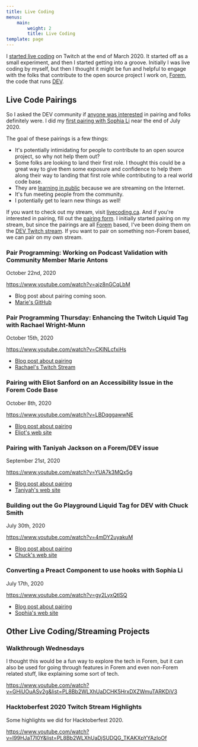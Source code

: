 ```yaml
---
title: Live Coding
menus:
    main:
        weight: 2
        title: Live Coding
template: page
---
```


I [started live coding](/posts/i-ve-started-to-live-code-on-twitch-for-dev-13cn/) on Twitch at the end of March 2020. It started off as a small experiment, and then I started getting into a groove. Initially I was live coding by myself, but then I thought it might be fun and helpful to engage with the folks that contribute to the open source project I work on, [Forem](https://forem.com), the code that runs [DEV](https://dev.to).

<h2 id="pair">Live Code Pairings</h2>

So I asked the DEV community if [anyone was interested](/let-s-pair-during-a-live-coding-session-8he/) in pairing and folks definitely were. I did my [first pairing with Sophia Li](/posts/live-coding-pairing-converting-a-preact-component-to-use-hooks-75e/) near the end of July 2020.

The goal of these pairings is a few things:

-   It's potentially intimidating for people to contribute to an open source project, so why not help them out?
-   Some folks are looking to land their first role. I thought this could be a great way to give them some exposure and confidence to help them along their way to landing that first role while contributing to a real world code base.
-   They are [learning in public](https://www.swyx.io/writing/learn-in-public/) because we are streaming on the Internet.
-   It's fun meeting people from the community.
-   I potentially get to learn new things as well!

If you want to check out my stream, visit [livecoding.ca](https://livecoding.ca). And if you're interested in pairing, fill out the [pairing form](https://iamdeveloper.com/pair). I initially started pairing on my stream, but since the pairings are all [Forem](https://github.com/forem/forem/) based, I've been doing them on the [DEV Twitch stream](https://www.twitch.tv/thepracticaldev). If you want to pair on something non-Forem based, we can pair on my own stream.

### Pair Programming: Working on Podcast Validation with Community Member Marie Antons

<time datetime="2020-10-22">October 22nd, 2020</time>

https://www.youtube.com/watch?v=ajz8nGCqLbM

-   Blog post about pairing coming soon.
-   [Marie's GitHub](https://github.com/mrsantons)

### Pair Programming Thursday: Enhancing the Twitch Liquid Tag with Rachael Wright-Munn

<time datetime="2020-10-15">October 15th, 2020</time>

https://www.youtube.com/watch?v=CKlNLcfxiHs

-   [Blog post about pairing](/posts/pairing-with-community-member-rachael-wright-munn-5bol)
-   [Rachael's Twitch Stream](https://www.twitch.tv/ChaelCodes)

### Pairing with Eliot Sanford on an Accessibility Issue in the Forem Code Base

<time datetime="2020-10-08">October 8th, 2020</time>

https://www.youtube.com/watch?v=LBDqggawwNE

-   [Blog post about pairing](/posts/pairing-with-community-member-eliot-sanford-f7a)
-   [Eliot's web site](https://techieeliot.com/)

### Pairing with Taniyah Jackson on a Forem/DEV issue

<time datetime="2020-09-21">September 21st, 2020</time>

https://www.youtube.com/watch?v=YUA7k3MQx5g

-   [Blog post about pairing](/posts/pairing-with-taniyah-jackson-on-a-forem-dev-issue-28fh)
-   [Taniyah's web site](https://taniyah-l-jackson.github.io/)

### Building out the Go Playground Liquid Tag for DEV with Chuck Smith

<time datetime="2020-07-30">July 30th, 2020</time>

https://www.youtube.com/watch?v=4mDY2uyakuM

-   [Blog post about pairing](/posts/building-out-the-go-playground-liquid-tag-for-dev-with-chuck-smith-32he)
-   [Chuck's web site](https://www.eclecticsaddlebag.com/)

### Converting a Preact Component to use hooks with Sophia Li

<time datetime="2020-07-17">July 17th, 2020</time>

https://www.youtube.com/watch?v=gy2LyxQtlSQ

-   [Blog post about pairing](/posts/live-coding-pairing-converting-a-preact-component-to-use-hooks-75e)
-   [Sophia's web site](https://sophiali.dev/)

<h2 id="stream-projects">Other Live Coding/Streaming Projects</h2>

<h3 id="walkthrough-wed">Walkthrough Wednesdays</h3>

I thought this would be a fun way to explore the tech in Forem, but it can also be used for going through features in Forem and even non-Forem related stuff, like explaining some sort of tech.

https://www.youtube.com/watch?v=GHiUOuASv2g&list=PL8Bb2WLXhUaDCHK5HrxDXZWmuTARKDiV3

<h3 id="hacktober-2020">Hacktoberfest 2020 Twitch Stream Highlights</h3>

Some highlights we did for Hacktoberfest 2020.

https://www.youtube.com/watch?v=I99HJaT7I0Y&list=PL8Bb2WLXhUaDjSUDQG_TKAKXpYYAzloOf
